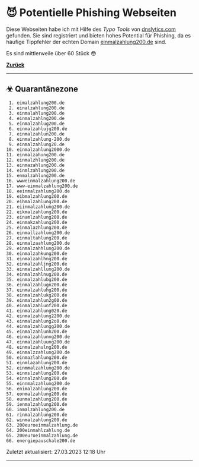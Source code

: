 # 😈 Potentielle Phishing Webseiten

Diese Webseiten habe ich mit Hilfe des *Typo Tools* von [dnslytics.com](https://dnslytics.com/domain-typos) gefunden. Sie sind registriert und bieten hohes Potential für Phishing, da es häufige Tippfehler der echten Domain [einmalzahlung200.de](https://einmalzahlung200.de) sind.

Es sind mittlerweile über 60 Stück 😳

[**Zurück**](/)

---

## ☣ Quarantänezone

```text
 1. eimalzahlung200.de
 2. einalzahlung200.de
 3. einmalahlung200.de
 4. einmalzahlng200.de
 5. einmalzahlug200.de
 6. einmalzahlujg200.de
 7. einmalzahlun200.de
 8. einmalzahlung-200.de
 9. einmalzahlung20.de
10. einmalzahlung2000.de
11. einmalzahung200.de
12. einmalzhlung200.de
13. einmazahlung200.de
14. einmlzahlung200.de
15. enmalzahlung200.de
16. wwweinmalzahlung200.de
17. www-einmalzahlung200.de
18. eeinmalzahlung200.de
19. eibmalzahlung200.de
20. eihmalzahlung200.de
21. eiinmalzahlung200.de
22. eikmalzahlung200.de
23. einamlzahlung200.de
24. einmakzahlung200.de
25. einmalazhlung200.de
26. einmallzahlung200.de
27. einmaltahlung200.de
28. einmalzaahlung200.de
29. einmalzahhlung200.de
30. einmalzahkung200.de
31. einmalzahlhng200.de
32. einmalzahljng200.de
33. einmalzahllung200.de
34. einmalzahlnug200.de
35. einmalzahlubg200.de
36. einmalzahlugn200.de
37. einmalzahluhg200.de
38. einmalzahlukg200.de
39. einmalzahlun2g00.de
40. einmalzahlunf200.de
41. einmalzahlung020.de
42. einmalzahlung2200.de
43. einmalzahlung2o0.de
44. einmalzahlungg200.de
45. einmalzahlunh200.de
46. einmalzahlunng200.de
47. einmalzahluung200.de
48. einmalzahulng200.de
49. einmalzzahlung200.de
50. einmazlahlung200.de
51. einmlazahlung200.de
52. einmmalzahlung200.de
53. einmslzahlung200.de
54. einnalzahlung200.de
55. einnmalzahlung200.de
56. enimalzahlung200.de
57. eonmalzahlung200.de
58. eunmalzahlung200.de
59. ienmalzahlung200.de
60. inmalzahlung200.de
61. rinmalzahlung200.de
62. winmalzahlung200.de
63. 200euroeinmalzahlung.de
64. 200einmahlzahlung.de
65. 200euroeinmalzahlung.de
66. energiepauschale200.de
```

Zuletzt aktualisiert: 27.03.2023 12:18 Uhr

---

